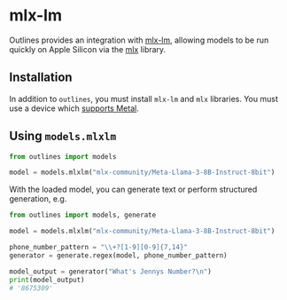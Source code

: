# mlx-lm

Outlines provides an integration with [mlx-lm](https://github.com/ml-explore/mlx-examples/tree/main/llms), allowing models to be run quickly on Apple Silicon via the [mlx](https://ml-explore.github.io/mlx/build/html/index.html) library.

## Installation

In addition to `outlines`, you must install `mlx-lm` and `mlx` libraries. You must use a device which [supports Metal](https://support.apple.com/en-us/102894).

## Using `models.mlxlm`

```python
from outlines import models

model = models.mlxlm("mlx-community/Meta-Llama-3-8B-Instruct-8bit")
```

With the loaded model, you can generate text or perform structured generation, e.g.

```python
from outlines import models, generate

model = models.mlxlm("mlx-community/Meta-Llama-3-8B-Instruct-8bit")

phone_number_pattern = "\\+?[1-9][0-9]{7,14}"
generator = generate.regex(model, phone_number_pattern)

model_output = generator("What's Jennys Number?\n")
print(model_output)
# '8675309'
```
